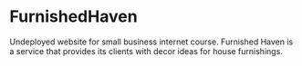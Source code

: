 # FurnishedHaven

Undeployed website for small business internet course.
Furnished Haven is a service that provides its clients with decor ideas for house furnishings.
